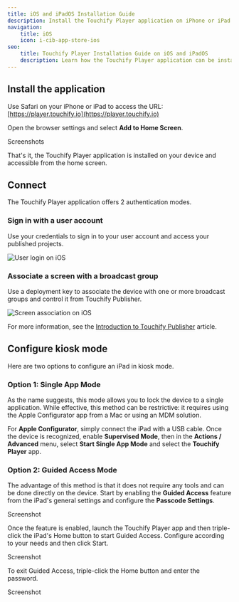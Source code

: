 ```yaml
---
title: iOS and iPadOS Installation Guide
description: Install the Touchify Player application on iPhone or iPad and secure the device in kiosk mode.
navigation:
    title: iOS
    icon: i-cib-app-store-ios
seo:
    title: Touchify Player Installation Guide on iOS and iPadOS
    description: Learn how the Touchify Player application can be installed and run in kiosk mode on iPhones and iPads
---
```


## Install the application

Use Safari on your iPhone or iPad to access the URL: [https://player.touchify.io](https://player.touchify.io)

Open the browser settings and select **Add to Home Screen**.

Screenshots

That's it, the Touchify Player application is installed on your device and accessible from the home screen.

## Connect

The Touchify Player application offers 2 authentication modes.

### Sign in with a user account

Use your credentials to sign in to your user account and access your published projects.

![User login on iOS](/4-touchify-player/3-installation/9-ios/fr-player-ios-connexion.webp)

### Associate a screen with a broadcast group

Use a deployment key to associate the device with one or more broadcast groups and control it from Touchify Publisher.

![Screen association on iOS](/4-touchify-player/3-installation/9-ios/fr-player-ios-association.webp)

For more information, see the [Introduction to Touchify Publisher](../../touchify-publisher/introduction) article.

## Configure kiosk mode

Here are two options to configure an iPad in kiosk mode.

### Option 1: Single App Mode

As the name suggests, this mode allows you to lock the device to a single application.
While effective, this method can be restrictive: it requires using the Apple Configurator app from a Mac or using an MDM solution.

For **Apple Configurator**, simply connect the iPad with a USB cable. Once the device is recognized, enable **Supervised Mode**, then in the **Actions / Advanced** menu, select **Start Single App Mode** and select the **Touchify Player** app.

### Option 2: Guided Access Mode

The advantage of this method is that it does not require any tools and can be done directly on the device.
Start by enabling the **Guided Access** feature from the iPad's general settings and configure the **Passcode Settings**.

Screenshot

Once the feature is enabled, launch the Touchify Player app and then triple-click the iPad's Home button to start Guided Access. Configure according to your needs and then click Start.

Screenshot

To exit Guided Access, triple-click the Home button and enter the password.

Screenshot